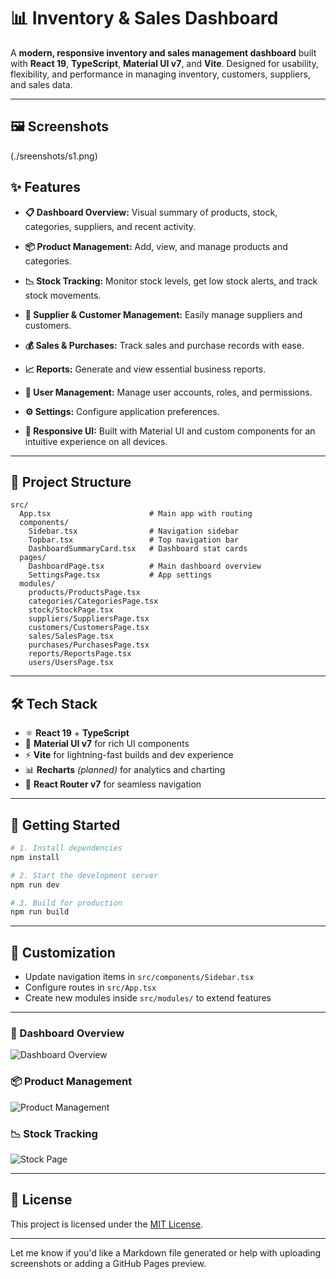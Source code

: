 # 📊 Inventory & Sales Dashboard

A **modern, responsive inventory and sales management dashboard** built with **React 19**, **TypeScript**, **Material UI v7**, and **Vite**. Designed for usability, flexibility, and performance in managing inventory, customers, suppliers, and sales data.

---
## 🖼️ Screenshots

(./sreenshots/s1.png)
## ✨ Features

* **📋 Dashboard Overview:**
  Visual summary of products, stock, categories, suppliers, and recent activity.

* **📦 Product Management:**
  Add, view, and manage products and categories.

* **📉 Stock Tracking:**
  Monitor stock levels, get low stock alerts, and track stock movements.

* **👥 Supplier & Customer Management:**
  Easily manage suppliers and customers.

* **💰 Sales & Purchases:**
  Track sales and purchase records with ease.

* **📈 Reports:**
  Generate and view essential business reports.

* **🔐 User Management:**
  Manage user accounts, roles, and permissions.

* **⚙️ Settings:**
  Configure application preferences.

* **📱 Responsive UI:**
  Built with Material UI and custom components for an intuitive experience on all devices.

---

## 📂 Project Structure

```
src/
  App.tsx                      # Main app with routing
  components/
    Sidebar.tsx                # Navigation sidebar
    Topbar.tsx                 # Top navigation bar
    DashboardSummaryCard.tsx   # Dashboard stat cards
  pages/
    DashboardPage.tsx          # Main dashboard overview
    SettingsPage.tsx           # App settings
  modules/
    products/ProductsPage.tsx
    categories/CategoriesPage.tsx
    stock/StockPage.tsx
    suppliers/SuppliersPage.tsx
    customers/CustomersPage.tsx
    sales/SalesPage.tsx
    purchases/PurchasesPage.tsx
    reports/ReportsPage.tsx
    users/UsersPage.tsx
```

---

## 🛠 Tech Stack

* ⚛ **React 19** + **TypeScript**
* 🎨 **Material UI v7** for rich UI components
* ⚡ **Vite** for lightning-fast builds and dev experience
* 📊 **Recharts** *(planned)* for analytics and charting
* 🧭 **React Router v7** for seamless navigation

---

## 🚀 Getting Started

```bash
# 1. Install dependencies
npm install

# 2. Start the development server
npm run dev

# 3. Build for production
npm run build
```

---

## 🔧 Customization

* Update navigation items in `src/components/Sidebar.tsx`
* Configure routes in `src/App.tsx`
* Create new modules inside `src/modules/` to extend features

---

### 📌 Dashboard Overview

![Dashboard Overview](./public/screenshots/dashboard.png)

### 📦 Product Management

![Product Management](./public/screenshots/products.png)

### 📉 Stock Tracking

![Stock Page](./public/screenshots/stock.png)

---

## 📄 License

This project is licensed under the [MIT License](LICENSE).

---

Let me know if you'd like a Markdown file generated or help with uploading screenshots or adding a GitHub Pages preview.
